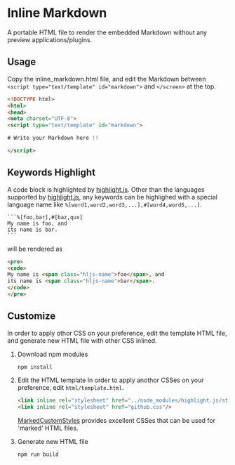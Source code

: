 # Inline Markdown

A portable HTML file to render the embedded Markdown without any preview applications/plugins.

## Usage

Copy the inline_markdown.html file, and edit the Markdown
between `<script type="text/template" id="markdown">`
and `</screen>` at the top.

```html
<!DOCTYPE html>
<html>
<head>
<meta charset="UTF-8">
<script type="text/template" id="markdown">

# Write your Markdown here !!

</script>
```

## Keywords Highlight

A code block is highlighted by [highlight.js](https://highlightjs.org/).
Other than the languages supported by [highlight.js](https://highlightjs.org/),
any keywords can be highlighed with a special language name like
`%[word1,word2,word3,...],#[word4,word5,...]`.

``````````plaintext
```%[foo,bar],#[baz,qux]
My name is foo, and
its name is bar.
```
``````````

will be rendered as

```html
<pre>
<code>
My name is <span class="hljs-name">foo</span>, and
its name is <span class="hljs-name">bar</span>.
</code>
</pre>
```

## Customize

In order to apply othor CSS on your preference, edit the template
HTML file, and generate new HTML file with other CSS inlined.

1. Download npm modules

   ```shell
   npm install
   ```

2. Edit the HTML template
   In order to apply anothor CSSes on your preference, edit `html/template.html`.

   ```html
   <link inline rel="stylesheet" href="../node_modules/highlight.js/styles/monokai.css"/>
   <link inline rel="stylesheet" href="github.css"/>
   ```

   [MarkedCustomStyles](https://github.com/ttscoff/MarkedCustomStyles) provides
   excellent CSSes that can be used for 'marked' HTML files.

3. Generate new HTML file

   ```shell
   npm run build
   ```
